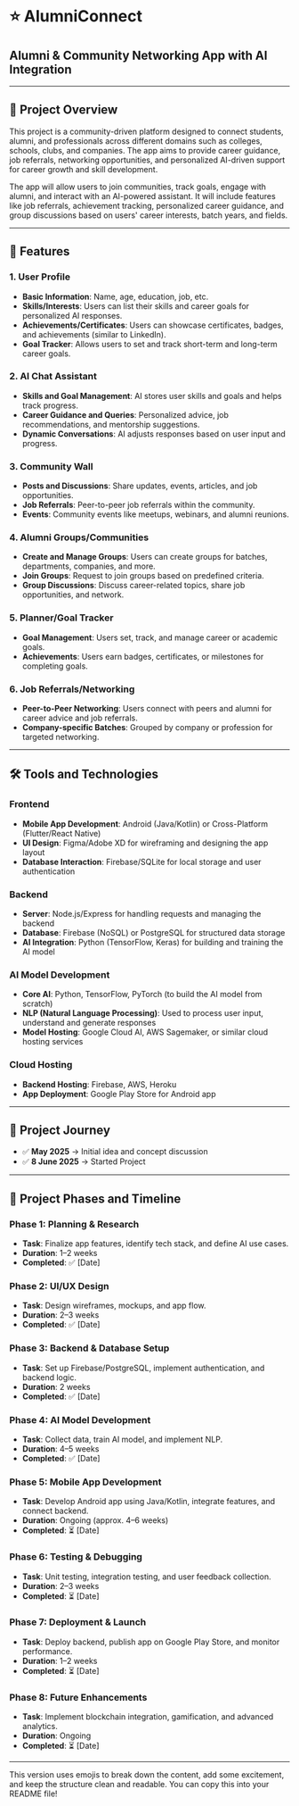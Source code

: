 # ⭐ **AlumniConnect**  
## **Alumni & Community Networking App with AI Integration**  

---

## 📝 **Project Overview**  
This project is a community-driven platform designed to connect students, alumni, and professionals across different domains such as colleges, schools, clubs, and companies. The app aims to provide career guidance, job referrals, networking opportunities, and personalized AI-driven support for career growth and skill development.

The app will allow users to join communities, track goals, engage with alumni, and interact with an AI-powered assistant. It will include features like job referrals, achievement tracking, personalized career guidance, and group discussions based on users' career interests, batch years, and fields.

---

## 🔑 **Features**  

### 1. **User Profile**  
- **Basic Information**: Name, age, education, job, etc.  
- **Skills/Interests**: Users can list their skills and career goals for personalized AI responses.  
- **Achievements/Certificates**: Users can showcase certificates, badges, and achievements (similar to LinkedIn).  
- **Goal Tracker**: Allows users to set and track short-term and long-term career goals.  

### 2. **AI Chat Assistant**  
- **Skills and Goal Management**: AI stores user skills and goals and helps track progress.  
- **Career Guidance and Queries**: Personalized advice, job recommendations, and mentorship suggestions.  
- **Dynamic Conversations**: AI adjusts responses based on user input and progress.

### 3. **Community Wall**  
- **Posts and Discussions**: Share updates, events, articles, and job opportunities.  
- **Job Referrals**: Peer-to-peer job referrals within the community.  
- **Events**: Community events like meetups, webinars, and alumni reunions.

### 4. **Alumni Groups/Communities**  
- **Create and Manage Groups**: Users can create groups for batches, departments, companies, and more.  
- **Join Groups**: Request to join groups based on predefined criteria.  
- **Group Discussions**: Discuss career-related topics, share job opportunities, and network.

### 5. **Planner/Goal Tracker**  
- **Goal Management**: Users set, track, and manage career or academic goals.  
- **Achievements**: Users earn badges, certificates, or milestones for completing goals.

### 6. **Job Referrals/Networking**  
- **Peer-to-Peer Networking**: Users connect with peers and alumni for career advice and job referrals.  
- **Company-specific Batches**: Grouped by company or profession for targeted networking.

---

## 🛠️ **Tools and Technologies**  

### **Frontend**  
- **Mobile App Development**: Android (Java/Kotlin) or Cross-Platform (Flutter/React Native)  
- **UI Design**: Figma/Adobe XD for wireframing and designing the app layout  
- **Database Interaction**: Firebase/SQLite for local storage and user authentication

### **Backend**  
- **Server**: Node.js/Express for handling requests and managing the backend  
- **Database**: Firebase (NoSQL) or PostgreSQL for structured data storage  
- **AI Integration**: Python (TensorFlow, Keras) for building and training the AI model

### **AI Model Development**  
- **Core AI**: Python, TensorFlow, PyTorch (to build the AI model from scratch)  
- **NLP (Natural Language Processing)**: Used to process user input, understand and generate responses  
- **Model Hosting**: Google Cloud AI, AWS Sagemaker, or similar cloud hosting services

### **Cloud Hosting**  
- **Backend Hosting**: Firebase, AWS, Heroku  
- **App Deployment**: Google Play Store for Android app

---

## 📜 **Project Journey**  
- ✅ **May 2025** → Initial idea and concept discussion 
- ✅ **8 June 2025** → Started Project
  


---

## 📅 **Project Phases and Timeline**  

### **Phase 1: Planning & Research**  
- **Task**: Finalize app features, identify tech stack, and define AI use cases.  
- **Duration**: 1–2 weeks  
- **Completed**: ✅ [Date]

### **Phase 2: UI/UX Design**  
- **Task**: Design wireframes, mockups, and app flow.  
- **Duration**: 2–3 weeks  
- **Completed**: ✅ [Date]

### **Phase 3: Backend & Database Setup**  
- **Task**: Set up Firebase/PostgreSQL, implement authentication, and backend logic.  
- **Duration**: 2 weeks  
- **Completed**: ✅ [Date]

### **Phase 4: AI Model Development**  
- **Task**: Collect data, train AI model, and implement NLP.  
- **Duration**: 4–5 weeks  
- **Completed**: ✅ [Date]

### **Phase 5: Mobile App Development**  
- **Task**: Develop Android app using Java/Kotlin, integrate features, and connect backend.  
- **Duration**: Ongoing (approx. 4–6 weeks)  
- **Completed**: ⏳ [Date]

### **Phase 6: Testing & Debugging**  
- **Task**: Unit testing, integration testing, and user feedback collection.  
- **Duration**: 2–3 weeks  
- **Completed**: ⏳ [Date]

### **Phase 7: Deployment & Launch**  
- **Task**: Deploy backend, publish app on Google Play Store, and monitor performance.  
- **Duration**: 1–2 weeks  
- **Completed**: ⏳ [Date]

### **Phase 8: Future Enhancements**  
- **Task**: Implement blockchain integration, gamification, and advanced analytics.  
- **Duration**: Ongoing  
- **Completed**: ⏳ [Date]

---

This version uses emojis to break down the content, add some excitement, and keep the structure clean and readable. You can copy this into your README file!
